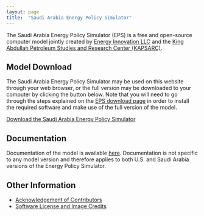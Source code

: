 ```yaml
---
layout: page
title:  "Saudi Arabia Energy Policy Simulator"
---
```


The Saudi Arabia Energy Policy Simulator (EPS) is a free and open-source computer model jointly created by [Energy Innovation LLC](https://energyinnovation.org/) and the [King Abdullah Petroleum Studies and Research Center (KAPSARC)](https://www.kapsarc.org/).

## Model Download

The Saudi Arabia Energy Policy Simulator may be used on this website through your web browser, or the full version may be downloaded to your computer by clicking the button below. Note that you will need to go through the steps explained on the [EPS download page](https://docs.energypolicy.solutions/download) in order to install the required software and make use of the full version of the model.

<p><a href="https://github.com/Energy-Innovation/eps-saudiarabia/archive/2.0.0.zip" class="btn">Download the Saudi Arabia Energy Policy Simulator</a></p>

## Documentation

Documentation of the model is available [here](https://docs.energypolicy.solutions/).  Documentation is not specific to any model version and therefore applies to both U.S. and Saudi Arabia versions of the Energy Policy Simulator.

## Other Information

* [Acknowledgement of Contributors](acknowledgement.html)
* [Software License and Image Credits](software-license.html)
